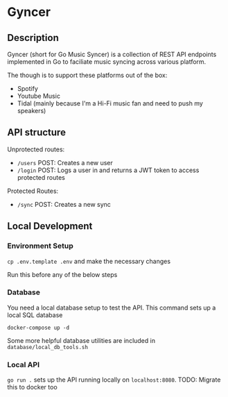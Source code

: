 # Gyncer

## Description

Gyncer (short for Go Music Syncer) is a collection of REST API endpoints implemented in Go to faciliate music syncing across various platform.

The though is to support these platforms out of the box:
* Spotify
* Youtube Music
* Tidal (mainly because I'm a Hi-Fi music fan and need to push my speakers)

## API structure

Unprotected routes:
- `/users` POST: Creates a new user
- `/login` POST: Logs a user in and returns a JWT token to access protected routes

Protected Routes:
- `/sync` POST: Creates a new sync


## Local Development

### Environment Setup

`cp .env.template .env` and make the necessary changes

Run this before any of the below steps

### Database

You need a local database setup to test the API. This command sets up a local SQL database

```
docker-compose up -d
```

Some more helpful database utilities are included in `database/local_db_tools.sh`

### Local API

`go run .` sets up the API running locally on `localhost:8080`.
TODO: Migrate this to docker too

